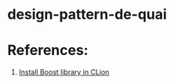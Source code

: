 # design-pattern-de-quai

# References:

1. [Install Boost library in CLion](https://www.jianshu.com/p/7344355d7f8d)

